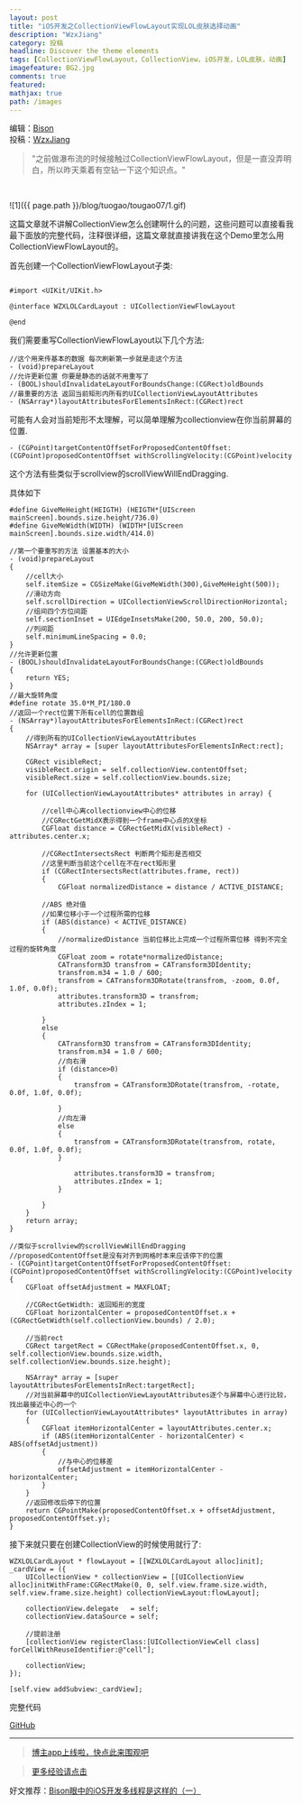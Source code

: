 ```yaml
---
layout: post
title: "iOS开发之CollectionViewFlowLayout实现LOL皮肤选择动画"
description: "WzxJiang"
category: 投稿
headline: Discover the theme elements
tags: [CollectionViewFlowLayout，CollectionView，iOS开发，LOL皮肤，动画]
imagefeature: BG2.jpg
comments: true
featured: 
mathjax: true
path: /images
---
```

编辑：[Bison](http://allluckly.cn/)<br>
投稿：[WzxJiang](http://www.jianshu.com/p/eb6708631aa9)<br>

>&quot;之前做瀑布流的时候接触过CollectionViewFlowLayout，但是一直没弄明白，所以昨天乘着有空钻一下这个知识点。&quot;

<br>

![1]({{ page.path }}/blog/tuogao/tougao07/1.gif)<br>


这篇文章就不讲解CollectionView怎么创建啊什么的问题，这些问题可以直接看我最下面放的完整代码，注释很详细，这篇文章就直接讲我在这个Demo里怎么用CollectionViewFlowLayout的。<br>

首先创建一个CollectionViewFlowLayout子类:<br>

```

#import <UIKit/UIKit.h>

@interface WZXLOLCardLayout : UICollectionViewFlowLayout

@end

```

我们需要重写CollectionViewFlowLayout以下几个方法:<br>

```
//这个用来传基本的数据 每次刷新第一步就是走这个方法
- (void)prepareLayout
//允许更新位置 你要是静态的话就不用重写了
- (BOOL)shouldInvalidateLayoutForBoundsChange:(CGRect)oldBounds
//最重要的方法 返回当前矩形内所有的UICollectionViewLayoutAttributes 
- (NSArray*)layoutAttributesForElementsInRect:(CGRect)rect
```

可能有人会对当前矩形不太理解，可以简单理解为collectionview在你当前屏幕的位置.<br>

```
- (CGPoint)targetContentOffsetForProposedContentOffset:(CGPoint)proposedContentOffset withScrollingVelocity:(CGPoint)velocity
```
这个方法有些类似于scrollview的scrollViewWillEndDragging.<br>

具体如下<br>

```
#define GiveMeHeight(HEIGTH) (HEIGTH*[UIScreen mainScreen].bounds.size.height/736.0)
#define GiveMeWidth(WIDTH) (WIDTH*[UIScreen mainScreen].bounds.size.width/414.0)

//第一个要重写的方法 设置基本的大小
- (void)prepareLayout
{
    //cell大小
    self.itemSize = CGSizeMake(GiveMeWidth(300),GiveMeHeight(500));
    //滑动方向
    self.scrollDirection = UICollectionViewScrollDirectionHorizontal;
    //组间四个方位间距
    self.sectionInset = UIEdgeInsetsMake(200, 50.0, 200, 50.0);
    //列间距
    self.minimumLineSpacing = 0.0;
}
//允许更新位置
- (BOOL)shouldInvalidateLayoutForBoundsChange:(CGRect)oldBounds
{
    return YES;
}
//最大旋转角度
#define rotate 35.0*M_PI/180.0
//返回一个rect位置下所有cell的位置数组
- (NSArray*)layoutAttributesForElementsInRect:(CGRect)rect
{
    //得到所有的UICollectionViewLayoutAttributes
    NSArray* array = [super layoutAttributesForElementsInRect:rect];

    CGRect visibleRect;
    visibleRect.origin = self.collectionView.contentOffset;
    visibleRect.size = self.collectionView.bounds.size;

    for (UICollectionViewLayoutAttributes* attributes in array) {

        //cell中心离collectionview中心的位移
        //CGRectGetMidX表示得到一个frame中心点的X坐标
        CGFloat distance = CGRectGetMidX(visibleRect) - attributes.center.x;

        //CGRectIntersectsRect 判断两个矩形是否相交
        //这里判断当前这个cell在不在rect矩形里
        if (CGRectIntersectsRect(attributes.frame, rect))
        {
            CGFloat normalizedDistance = distance / ACTIVE_DISTANCE;

        //ABS 绝对值
        //如果位移小于一个过程所需的位移
        if (ABS(distance) < ACTIVE_DISTANCE)
        {
            //normalizedDistance 当前位移比上完成一个过程所需位移 得到不完全过程的旋转角度
            CGFloat zoom = rotate*normalizedDistance;
            CATransform3D transfrom = CATransform3DIdentity;
            transfrom.m34 = 1.0 / 600;
            transfrom = CATransform3DRotate(transfrom, -zoom, 0.0f, 1.0f, 0.0f);
            attributes.transform3D = transfrom;
            attributes.zIndex = 1;

        }
        else
        {
            CATransform3D transfrom = CATransform3DIdentity;
            transfrom.m34 = 1.0 / 600;
            //向右滑
            if (distance>0)
            {
                transfrom = CATransform3DRotate(transfrom, -rotate, 0.0f, 1.0f, 0.0f);

            }
            //向左滑
            else
            {
                transfrom = CATransform3DRotate(transfrom, rotate, 0.0f, 1.0f, 0.0f);
            }

                attributes.transform3D = transfrom;
                attributes.zIndex = 1;
            }

        }
    }
    return array;
}

//类似于scrollview的scrollViewWillEndDragging
//proposedContentOffset是没有对齐到网格时本来应该停下的位置
- (CGPoint)targetContentOffsetForProposedContentOffset:(CGPoint)proposedContentOffset withScrollingVelocity:(CGPoint)velocity
{
    CGFloat offsetAdjustment = MAXFLOAT;

    //CGRectGetWidth: 返回矩形的宽度
    CGFloat horizontalCenter = proposedContentOffset.x + (CGRectGetWidth(self.collectionView.bounds) / 2.0);

    //当前rect
    CGRect targetRect = CGRectMake(proposedContentOffset.x, 0, self.collectionView.bounds.size.width, self.collectionView.bounds.size.height);

    NSArray* array = [super layoutAttributesForElementsInRect:targetRect];
    //对当前屏幕中的UICollectionViewLayoutAttributes逐个与屏幕中心进行比较，找出最接近中心的一个
    for (UICollectionViewLayoutAttributes* layoutAttributes in array)
    {
        CGFloat itemHorizontalCenter = layoutAttributes.center.x;
        if (ABS(itemHorizontalCenter - horizontalCenter) < ABS(offsetAdjustment))
        {
            //与中心的位移差
            offsetAdjustment = itemHorizontalCenter - horizontalCenter;
        }
    }
    //返回修改后停下的位置
    return CGPointMake(proposedContentOffset.x + offsetAdjustment, proposedContentOffset.y);
}

```

接下来就只要在创建CollectionView的时候使用就行了:<br>

```
WZXLOLCardLayout * flowLayout = [[WZXLOLCardLayout alloc]init];
_cardView = ({
    UICollectionView * collectionView = [[UICollectionView alloc]initWithFrame:CGRectMake(0, 0, self.view.frame.size.width, self.view.frame.size.height) collectionViewLayout:flowLayout];

    collectionView.delegate   = self;
    collectionView.dataSource = self;

    //提前注册
    [collectionView registerClass:[UICollectionViewCell class] forCellWithReuseIdentifier:@"cell"];

    collectionView;
});

[self.view addSubview:_cardView];

```


完整代码<br>

[GitHub](https://github.com/Wzxhaha/WZXLOLCardView)<br>

----------------------------------------------------------

> [博主app上线啦，快点此来围观吧](https://itunes.apple.com/us/app/it-blog-zi-xueios-kai-fa-jin/id1067787090?l=zh&ls=1&mt=8)<br>

> [更多经验请点击](http://allluckly.cn/)<br>

好文推荐：[Bison眼中的iOS开发多线程是这样的（一）](http://allluckly.cn/多线程/duoxiancheng01)<br>







